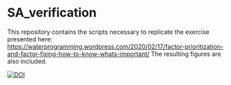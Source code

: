 # SA_verification

This repository contains the scripts necessary to replicate the exercise presented here: https://waterprogramming.wordpress.com/2020/02/17/factor-prioritization-and-factor-fixing-how-to-know-whats-important/
The resulting figures are also included.

[![DOI](https://zenodo.org/badge/240832818.svg)](https://zenodo.org/badge/latestdoi/240832818)
